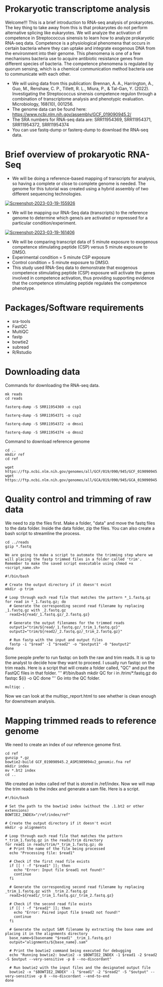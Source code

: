 # Prokaryotic transcriptome analysis
Welcome!!! This is a brief introduction to RNA-seq analysis of prokaryotes. The key thing to take away from this is that prokaryotes do not perform alternative splicing like eukaryotes. We will analyze the activation of competence in Streptococcus sinensis to learn how to analyze prokaryotic RNA-seq data. Competence is a physiological phenomena that occurs in certain bacteria where they can uptake and integrate exogenous DNA from the environment into their genome. This phenomena is one of a few mechanisms bacteria use to acquire antibiotic resistance genes from different species of bacteria. The competence phenomena is regulated by quorum sensing, which is a chemical communication method bacteria use to communicate with each other.
- We will using data from this publication: Brennan, A. A., Harrington, A., Guo, M., Renshaw, C. P., Tillett, R. L., Miura, P., & Tal-Gan, Y. (2022). Investigating the Streptococcus sinensis competence regulon through a combination of transcriptome analysis and phenotypic evaluation. Microbiology, 168(10), 001256.
- The genome data can be found here: https://www.ncbi.nlm.nih.gov/assembly/GCF_019090945.2/
- The SRA numbers for RNA-seq data are: SRR11954369, SRR11954371, SRR11954372, SRR11954374
- You can use fastq-dump or fasterq-dump to download the RNA-seq data.

# Brief overview of prokaryotic RNA-Seq
- We will be doing a reference-based mapping of transcripts for analysis, so having a complete or close to complete genome is needed. The genome for this tutorial was created using a hybrid assembly of two different sequencing technologies.

<a href="https://ibb.co/JjLkz3b"><img src="https://i.ibb.co/nM2kDPV/Screenshot-2023-03-19-155926.png" alt="Screenshot-2023-03-19-155926" border="0"></a>

- We will be mapping our RNA-Seq data (transcripts) to the reference genome to determine which gene/s are activated or repressed for a particular condition/experiment. 

<a href="https://ibb.co/XfBMtL3"><img src="https://i.ibb.co/bjhDXm2/Screenshot-2023-03-19-161406.png" alt="Screenshot-2023-03-19-161406" border="0"></a>

- We will be comparing transcript data of 5 minute exposure to exogenous competence stimulating peptide (CSP) versus 5 minute exposure to DMSO. 
- Experimental condition = 5 minute CSP exposure
- Control condition = 5 minute exposure to DMSO. 
- This study used RNA-Seq data to demonstrate that exogenous competence stimulating peptide (CSP) exposure will activate the genes involved in competence activation, thus providing supporting evidence that the competence stimulating peptide regulates the competence phenotype.

# Packages/Software requirements
- sra-tools
- FastQC
- MultiQC
- fastp
- bowtie2
- subread
- R/Rstudio

# Downloading data
Commands for downloading the RNA-seq data.
```
mk reads
cd reads
```
```
fasterq-dump -S SRR11954369 -o csp1
```
```
fasterq-dump -S SRR11954371 -o csp2
```
```
fasterq-dump -S SRR11954372 -o dmso1
```
```
fasterq-dump -S SRR11954374 -o dmso2
```
Command to download reference genome
```
cd ..
mkdir ref
cd ref
```
```
wget https://ftp.ncbi.nlm.nih.gov/genomes/all/GCF/019/090/945/GCF_019090945.2_ASM1909094v2/GCF_019090945.2_ASM1909094v2_genomic.fna.gz
wget https://ftp.ncbi.nlm.nih.gov/genomes/all/GCA/019/090/945/GCA_019090945.2_ASM1909094v2/GCA_019090945.2_ASM1909094v2_genomic.gtf.gz
```

# Quality control and trimming of raw data
We need to zip the files first. Make a folder, "data" and move the fastq files to the data folder. Inside the data folder, zip the files. You can also create a bash script to streamline the process.
```
cd ../reads
gzip *.fastq
```

```
We are going to make a script to automate the trimming step where we will placing the fastp trimmed files in a folder called 'trim'. Remember to make the saved script executable using chmod +x <script_name.sh>
```
```
#!/bin/bash

# Create the output directory if it doesn't exist
mkdir -p trim

# Loop through each read file that matches the pattern *_1.fastq.gz
for read in *_1.fastq.gz; do
  # Generate the corresponding second read filename by replacing _1.fastq.gz with _2.fastq.gz
  read2=${read/_1.fastq.gz/_2.fastq.gz}
  
  # Generate the output filenames for the trimmed reads
  output1="trim/${read/_1.fastq.gz/_trim_1.fastq.gz}"
  output2="trim/${read2/_2.fastq.gz/_trim_2.fastq.gz}"

  # Run fastp with the input and output files
  fastp -i "$read" -I "$read2" -o "$output1" -O "$output2"
done

```
Some people prefer to run fastqc on both the raw and trim reads. It is up to the analyst to decide how they want to proceed. I usually run fastqc on the trim reads. Here is a script that will create a folder called, "QC" and put the FastQC files in that folder.
'''
#!/bin/bash
mkdir QC
for i in /trim/*.fastq.gz
do
fastqc ${i} -o QC
done
'''
Go into the QC folder.
```
multiqc .
```
Now we can look at the multiqc_report.html to see whether is clean enough for downstream analysis.

# Mapping trimmed reads to reference genome
We need to create an index of our reference genome first. 
```
cd ref
gunzip *.gz
bowtie2-build GCF_019090945.2_ASM1909094v2_genomic.fna ref
mkdir index
mv *.bt2 index
cd ..
```
We created an index called ref that is stored in /ref/index. Now we will map the trim reads to the index and generate a sam file. Here is a script.
```
#!/bin/bash

# Set the path to the bowtie2 index (without the .1.bt2 or other extensions)
BOWTIE2_INDEX="/ref/index/ref"

# Create the output directory if it doesn't exist
mkdir -p alignments

# Loop through each read file that matches the pattern *_trim_1.fastq.gz in the reads/trim directory
for read1 in reads/trim/*_trim_1.fastq.gz; do
  # Print the name of the file being processed
  echo "Processing file: $read1"

  # Check if the first read file exists
  if [[ ! -f "$read1" ]]; then
    echo "Error: Input file $read1 not found!"
    continue
  fi

  # Generate the corresponding second read filename by replacing _trim_1.fastq.gz with _trim_2.fastq.gz
  read2=${read1/_trim_1.fastq.gz/_trim_2.fastq.gz}
  
  # Check if the second read file exists
  if [[ ! -f "$read2" ]]; then
    echo "Error: Paired input file $read2 not found!"
    continue
  fi

  # Generate the output SAM filename by extracting the base name and placing it in the alignments directory
  base_name=$(basename "$read1" _trim_1.fastq.gz)
  output="alignments/${base_name}.sam"

  # Print the bowtie2 command being executed for debugging
  echo "Running bowtie2: bowtie2 -x $BOWTIE2_INDEX -1 $read1 -2 $read2 -S $output --very-sensitive -p 8 --no-discordant"

  # Run bowtie2 with the input files and the designated output file
  bowtie2 -x "$BOWTIE2_INDEX" -1 "$read1" -2 "$read2" -S "$output" --very-sensitive -p 8 --no-discordant --end-to-end
done
```

